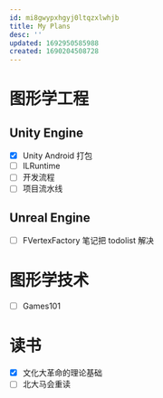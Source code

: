 ```yaml
---
id: mi8gwypxhgyj0ltqzxlwhjb
title: My Plans
desc: ''
updated: 1692950585988
created: 1690204508728
---
```


# 图形学工程 
## Unity Engine
- [x] Unity Android 打包
- [ ] ILRuntime
- [ ] 开发流程
- [ ] 项目流水线
## Unreal Engine
- [ ] FVertexFactory 笔记把 todolist 解决

# 图形学技术 

- [ ] Games101

# 读书
- [x] 文化大革命的理论基础
- [ ] 北大马会重读